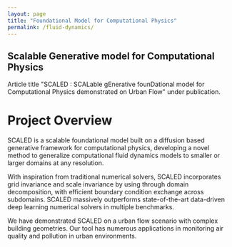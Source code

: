```yaml
---
layout: page
title: "Foundational Model for Computational Physics"
permalink: /fluid-dynamics/
---
```




## Scalable Generative model for Computational Physics
Article title "SCALED : SCALable gEnerative founDational model for Computational Physics demonstrated on Urban Flow" under publication.

# Project Overview
SCALED is a scalable foundational model built on a diffusion based generative framework for computational physics, developing a novel method to generalize computational fluid dynamics models to smaller or larger domains at any resolution. 

With inspiration from traditional numerical solvers, SCALED incorporates grid invariance and scale invariance by using through domain decomposition, with efficient boundary condition exchange across subdomains. SCALED massively outperforms state-of-the-art data-driven deep learning numerical solvers in multiple benchmarks.

We have demonstrated SCALED on a urban flow scenario with complex building geometries. Our tool has numerous applications in monitoring air quality and pollution in urban environments.

